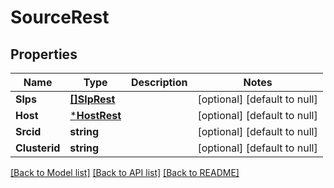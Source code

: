 # SourceRest

## Properties
Name | Type | Description | Notes
------------ | ------------- | ------------- | -------------
**Slps** | [**[]SlpRest**](SlpRest.md) |  | [optional] [default to null]
**Host** | [***HostRest**](HostRest.md) |  | [optional] [default to null]
**Srcid** | **string** |  | [optional] [default to null]
**Clusterid** | **string** |  | [optional] [default to null]

[[Back to Model list]](../README.md#documentation-for-models) [[Back to API list]](../README.md#documentation-for-api-endpoints) [[Back to README]](../README.md)

